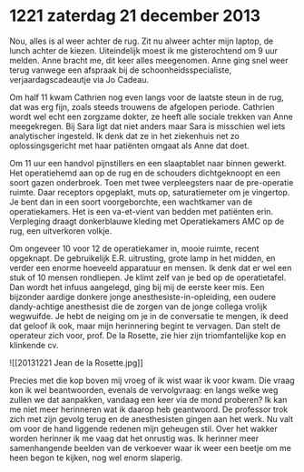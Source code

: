 # 1221 zaterdag 21 december 2013
Nou, alles is al weer achter de rug. Zit nu alweer achter mijn laptop, de lunch achter de kiezen. Uiteindelijk moest ik me gisterochtend om 9 uur melden. Anne bracht me, dit keer alles meegenomen. Anne ging snel weer terug vanwege een afspraak bij de schoonheidsspecialiste, verjaardagscadeautje via Jo Cadeau. 

Om half 11 kwam Cathrien nog even langs voor de laatste steun in de rug, dat was erg fijn, zoals steeds trouwens de afgelopen periode. Cathrien wordt wel echt een zorgzame dokter, ze heeft alle sociale trekken van Anne meegekregen. Bij Sara ligt dat niet anders maar Sara is misschien wel iets analytischer ingesteld. Ik denk dat ze in het ziekenhuis net zo oplossingsgericht met haar patiënten omgaat als Anne dat doet. 

Om 11 uur een handvol pijnstillers en een slaaptablet naar binnen gewerkt. Het operatiehemd aan op de rug en de schouders dichtgeknoopt en een soort gazen onderbroek. Toen met twee verpleegsters naar de pre-operatie ruimte. Daar receptors opgeplakt, muts op, saturatiemeter om je vingertop. Je bent dan in een soort voorgeborchte, een wachtkamer van de operatiekamers. Het is een va-et-vient van bedden met patiënten erin. Verpleging draagt donkerblauwe kleding met Operatiekamers AMC op de rug, een uitverkoren volkje. 

Om ongeveer 10 voor 12 de operatiekamer in, mooie ruimte, recent opgeknapt. De gebruikelijk E.R. uitrusting, grote lamp in het midden, en verder een enorme hoeveeld apparatuur en mensen. Ik denk dat er wel een stuk of 10 mensen rondliepen. Je klimt zelf van je bed op de operatietafel. Dan wordt het infuus aangelegd, ging bij mij de eerste keer mis. Een bijzonder aardige donkere jonge anesthesiste-in-opleiding, een oudere dandy-achtige anesthesist die de zorgen van de jonge collega vrolijk wegwuifde. Je hebt de neiging om je in de conversatie te mengen, ik deed dat geloof ik ook, maar mijn herinnering begint te vervagen. Dan stelt de operateur zich voor, prof. De la Rosette, zie hier zijn triomfantelijke kop en klinkende cv.

![[20131221 Jean de la Rosette.jpg]]

Precies met die kop boven mij vroeg of ik wist waar ik voor kwam. Die vraag kon ik wel beantwoorden, evenals de vervolgvraag: en langs welke weg zullen we dat aanpakken, vandaag een keer via de mond proberen? Ik kan me niet meer herinneren wat ik daarop heb geantwoord. De professor trok zich met zijn gevolg terug en de anesthesisten gingen aan het werk. Nu valt om voor de hand liggende redenen mijn geheugen stil. Over het wakker worden herinner ik me vaag dat het onrustig was. Ik herinner meer samenhangende beelden van de verkoever waar ik weer een beetje om me heen begon te kijken, nog wel enorm slaperig. 

